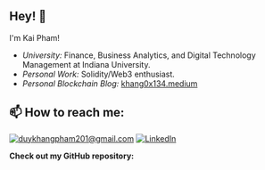 <h2>Hey! 👋</h2>

I'm Kai Pham!
- <i>University:</i> Finance, Business Analytics, and Digital Technology Management at Indiana University. 
- <i>Personal Work:</i> Solidity/Web3 enthusiast.
- <i>Personal Blockchain Blog:</i> [khang0x134.medium](https://khang0x134.medium.com/)

<h2>📫 How to reach me:</h2>

<a href="mailto:duykhangpham201@gmail.com">![duykhangpham201@gmail.com](https://img.shields.io/badge/Gmail-D14836?style=for-the-badge&logo=gmail&logoColor=white)</a> <a href="https://www.linkedin.com/in/phamduykhang/">![LinkedIn](https://img.shields.io/badge/LinkedIn-0077B5?style=for-the-badge&logo=linkedin&logoColor=white)</a>


__Check out my GitHub repository:__
